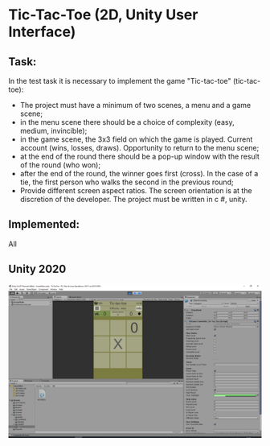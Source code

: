 # Tic-Tac-Toe (2D, Unity User Interface)

## Task:
In the test task it is necessary to implement the game "Tic-tac-toe" (tic-tac-toe):
- The project must have a minimum of two scenes, a menu and a game scene;
- in the menu scene there should be a choice of complexity (easy, medium, invincible);
- in the game scene, the 3x3 field on which the game is played. Current account (wins, losses, draws). Opportunity
 to return to the menu scene;
- at the end of the round there should be a pop-up window with the result of the round (who won);
- after the end of the round, the winner goes first (cross). In the case of a tie, the first person who walks the
 second in the previous round;
- Provide different screen aspect ratios. The screen orientation is at the discretion of the developer.
The project must be written in c #, unity.

## Implemented:
All 

## Unity 2020

![Tic-Tac-Toe](screenshot.png)